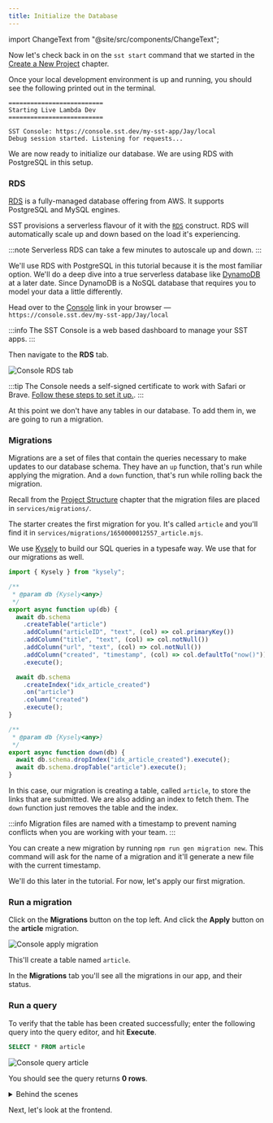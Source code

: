 ```yaml
---
title: Initialize the Database
---
```


import ChangeText from "@site/src/components/ChangeText";

Now let's check back in on the `sst start` command that we started in the [Create a New Project](create-a-new-project.md) chapter.

Once your local development environment is up and running, you should see the following printed out in the terminal.

```
==========================
Starting Live Lambda Dev
==========================

SST Console: https://console.sst.dev/my-sst-app/Jay/local
Debug session started. Listening for requests...
```

We are now ready to initialize our database. We are using RDS with PostgreSQL in this setup.

### RDS

[RDS](https://docs.aws.amazon.com/AmazonRDS/latest/AuroraUserGuide/aurora-serverless.html) is a fully-managed database offering from AWS. It supports PostgreSQL and MySQL engines.

SST provisions a serverless flavour of it with the [`RDS`](../constructs/RDS.md) construct. RDS will automatically scale up and down based on the load it's experiencing.

:::note
Serverless RDS can take a few minutes to autoscale up and down.
:::

We'll use RDS with PostgreSQL in this tutorial because it is the most familiar option. We'll do a deep dive into a true serverless database like [DynamoDB](https://aws.amazon.com/dynamodb/) at a later date. Since DynamoDB is a NoSQL database that requires you to model your data a little differently.

<ChangeText>

Head over to the [Console](../console.md) link in your browser — `https://console.sst.dev/my-sst-app/Jay/local`

</ChangeText>

:::info
The SST Console is a web based dashboard to manage your SST apps.
:::

<ChangeText>

Then navigate to the **RDS** tab.

</ChangeText>

![Console RDS tab](/img/initialize-database/console-rds-tab.png)

:::tip
The Console needs a self-signed certificate to work with Safari or Brave. [Follow these steps to set it up.](../console.md#working-with-safari-or-brave).
:::

At this point we don't have any tables in our database. To add them in, we are going to run a migration.

### Migrations

Migrations are a set of files that contain the queries necessary to make updates to our database schema. They have an `up` function, that's run while applying the migration. And a `down` function, that's run while rolling back the migration.

Recall from the [Project Structure](project-structure.md) chapter that the migration files are placed in `services/migrations/`.

The starter creates the first migration for you. It's called `article` and you'll find it in `services/migrations/1650000012557_article.mjs`.

We use [Kysely](https://koskimas.github.io/kysely/) to build our SQL queries in a typesafe way. We use that for our migrations as well.

```js title="services/migrations/1650000012557_article.mjs"
import { Kysely } from "kysely";

/**
 * @param db {Kysely<any>}
 */
export async function up(db) {
  await db.schema
    .createTable("article")
    .addColumn("articleID", "text", (col) => col.primaryKey())
    .addColumn("title", "text", (col) => col.notNull())
    .addColumn("url", "text", (col) => col.notNull())
    .addColumn("created", "timestamp", (col) => col.defaultTo("now()"))
    .execute();

  await db.schema
    .createIndex("idx_article_created")
    .on("article")
    .column("created")
    .execute();
}

/**
 * @param db {Kysely<any>}
 */
export async function down(db) {
  await db.schema.dropIndex("idx_article_created").execute();
  await db.schema.dropTable("article").execute();
}
```

In this case, our migration is creating a table, called `article`, to store the links that are submitted. We are also adding an index to fetch them. The `down` function just removes the table and the index.

:::info
Migration files are named with a timestamp to prevent naming conflicts when you are working with your team.
:::

You can create a new migration by running `npm run gen migration new`. This command will ask for the name of a migration and it'll generate a new file with the current timestamp.

We'll do this later in the tutorial. For now, let's apply our first migration.

### Run a migration

<ChangeText>

Click on the **Migrations** button on the top left. And click the **Apply** button on the **article** migration.

</ChangeText>

![Console apply migration](/img/initialize-database/console-apply-migration.png)

This'll create a table named `article`.

In the **Migrations** tab you'll see all the migrations in our app, and their status.

### Run a query

To verify that the table has been created successfully; enter the following query into the query editor, and hit **Execute**.

```sql
SELECT * FROM article
```

![Console query article](/img/initialize-database/console-query-article.png)

You should see the query returns **0 rows**.

<details>
<summary>Behind the scenes</summary>

Let's quickly recap what we've done so far:

1. We ran `sst start` to start the [Live Lambda Dev](../live-lambda-development.md) environment and the [SST Console](../console.md).
2. Deployed the infrastructure for our app to AWS:
   - Including a RDS PostgreSQL database based on `stacks/Database.ts`.
3. We then opened up the Console and ran a migration in `services/migrations/`.
4. It created an `article` table that we'll use to store the links our users will submit.

Finally, to test that everything is working, we queried our database.

</details>

Next, let's look at the frontend.

